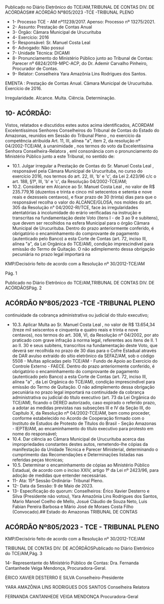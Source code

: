 Publicado  no  Diário  Eletrônico do TCE/AM,TRIBUNAL DE CONTAS DIV. DE ACÓRDÃOS## ACÓRDÃO Nº805/2023 -TCE -TRIBUNAL PLENO

- 1- Processo TCE - AM nº11239/2017. Apenso: Processo nº  13275/2021.
- 2- Assunto: Prestação de Contas Anual
- 3- Órgão: Câmara Municipal de Urucurituba
- 4- Exercício: 2016
- 5- Responsável: Sr. Manuel Costa Leal
- 6- Advogado: Não possui
- 7- Unidade Técnica: DICAMI
- 8- Pronunciamento  do  Ministério  Público  junto  ao  Tribunal  de  Contas: Parecer  nº 6824/2019-MPC-ACP, do Dr. Ademir Carvalho Pinheiro, Procurador de Contas.
- 9- Relator: Conselheira Yara Amazônia Lins Rodrigues dos Santos.

EMENTA : Prestação  de  Contas  Anual. Câmara Municipal de Urucurituba. Exercício de 2016.

Irregularidade. Alcance. Multa. Ciência. Determinação.

## 10-  ACÓRDÃO:

Vistos,  relatados  e  discutidos  estes  autos  acima  identificados, ACORDAM Excelentíssimos Senhores Conselheiros do Tribunal de Contas do Estado do Amazonas, reunidos em Sessão do Tribunal Pleno , no exercício da competência atribuída Art. 11, III, alínea "a", item 2, da resolução nº 04/2002-TCE/AM, à unanimidade , nos termos do voto da Excelentíssima Senhora Conselheira-Relatora , eml consonância com o pronunciamento do Ministério Público junto a este Tribunal, no sentido de:

- 10.1. Julgar  irregular a  Prestação  de  Contas  do Sr.  Manuel  Costa  Leal , responsável pela Câmara  Municipal de Urucurituba, no curso do exercício 2016, nos termos do art. 22, III, 'b' e 'c', da Lei 2.423/96 c/c o art. 188, §1º, III, 'b' e 'c', da Resolução 04/2002-TCE/AM;
- 10.2. Considerar  em Alcance ao Sr.  Manuel  Costa  Leal ,  no  valor  de  R$ 235.779,16 (duzentos e trinta e cinco mil setecentos e setenta e nove reais e dezesseis centavos), e fixar prazo de 30 (trinta) dias para que o responsável recolha o valor do ALCANCE/GLOSA, nos moldes do art. 305 da Resolução n° 04/2002-RI/TCE, face às irregularidades atentatórias à incolumidade do erário verificadas na instrução e transcritas  na  fundamentação  deste  Voto  (itens  I  -  de  3  ao  9  e subitens), que devem ser recolhidos na esfera Municipal para o órgão Câmara  Municipal  de  Urucurituba.  Dentro  do  prazo  anteriormente conferido, é obrigatório o encaminhamento do comprovante de pagamento (autenticado pelo Banco) a esta Corte de Contas (art. 72, inciso III, alínea "a", da Lei Orgânica do TCE/AM), condição imprescindível para emissão do Termo de Quitação. O não adimplemento dessa obrigação pecuniária no prazo legal importará na

KMP/Decisório feito de acordo com a Resolução nº 30/2012-TCE/AM

Pág. 1

Publicado  no  Diário  Eletrônico do TCE/AM,TRIBUNAL DE CONTAS DIV. DE ACÓRDÃOSPág. 2

## ACÓRDÃO Nº805/2023 -TCE -TRIBUNAL PLENO

continuidade da cobrança administrativa ou judicial do título executivo;

- 10.3. Aplicar  Multa ao Sr.  Manuel  Costa  Leal ,  no  valor  de  R$  13.654,34 (treze  mil seiscentos  e  cinquenta  e  quatro  reais  e  trinta  e  nove centavos), nos termos do art. 308, VI, da Resolução nº 04/2002, por ato praticado com grave infração à norma legal, referentes aos itens de II. 1 ao II. 30 e seus subitens, transcritos na fundamentação deste Voto, que deverá ser recolhida no prazo de 30 dias para o Cofre Estadual através de DAR avulso extraído do sítio eletrônico da SEFAZ/AM, sob o código 5508 - Multas aplicadas pelo TCE/AM - Fundo de Apoio ao Exercício do Controle Externo - FAECE. Dentro do prazo anteriormente conferido, é obrigatório o encaminhamento do comprovante de pagamento (autenticado  pelo  Banco)  a  esta  Corte  de  Contas  (art.  72,  inciso  III, alínea "a" , da Lei Orgânica do TCE/AM), condição imprescindível para emissão do Termo de Quitação. O não adimplemento dessa obrigação pecuniária  no  prazo  legal  importará  na  continuidade  da  cobrança administrativa ou judicial do título executivo (art. 73 da Lei Orgânica do TCE/AM), ficando o DERED autorizado, caso expirado o referido prazo, a adotar as medidas previstas nas subseções III e IV da Seção III, do Capítulo  X,  da  Resolução  nº  04/2002-TCE/AM,  bem  como  proceder, conforme  estabelecido  no  Acordo  de  Cooperação  firmado  com  o Instituto de Estudos de Protesto de Títulos do Brasil - Seção Amazonas -  IEPTB/AM, ao encaminhamento do título executivo para protesto em nome do responsável;
- 10.4. Dar ciência ao Câmara Municipal de Urucurituba acerca das impropriedades  constantes  destes  autos,  remetendo-lhe  cópias  da manifestação da Unidade Técnica e Parecer Ministerial, determinando o cumprimento das Recomendações  e Determinações listadas nas referidas peças técnicas;
- 10.5. Determinar o encaminhamento de cópias ao Ministério Público Estadual, de acordo com o inciso XXIV, artigo 1º da Lei nº 2423/96, para adoção de medidas que entender necessárias.
- 11-  Ata: 15ª Sessão Ordinária- Tribunal Pleno.
- 12-  Data da Sessão: 9 de Maio de 2023.
- 13-  Especificação do quorum: Conselheiros: Érico Xavier Desterro e Silva (Presidente não votou), Yara Amazônia Lins Rodrigues dos Santos, Mario Manoel Coelho de Mello, Josué Cláudio de Souza Neto, Luis Fabian Pereira Barbosa e Mário José de Moraes Costa Filho (Convocado).## Estado do Amazonas TRIBUNAL DE CONTAS

## ACÓRDÃO Nº805/2023 - TCE - TRIBUNAL PLENO

KMP/Decisório feito de acordo com a Resolução nº 30/2012-TCE/AM

TRIBUNAL DE CONTAS DIV. DE ACÓRDÃOSPublicado  no  Diário  Eletrônico do TCE/AM,Pág. 3

14-  Representante do Ministério Público de Contas: Dra. Fernanda Cantanhede Veiga Mendonça, Procuradora-Geral.

ÉRICO XAVIER DESTERRO E SILVA Conselheiro-Presidente

YARA AMAZÔNIA LINS RODRIGUES DOS SANTOS Conselheira Relatora

FERNANDA CANTANHEDE VEIGA MENDONÇA Procuradora-Geral